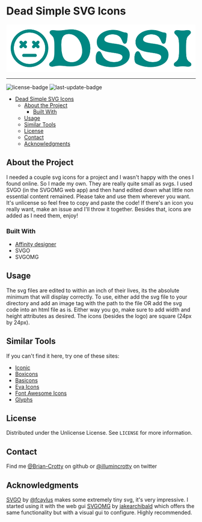 # Dead Simple SVG Icons

<!-- PROJECT LOGO -->
![Dead Simple SVG Icons Logo](./logo.png) <!-- omit in toc -->

----------

<!-- Shields -->
![license-badge](https://img.shields.io/github/license/Brian-Crotty/Dead-Simple-SVG-Icons)
![last-update-badge](https://img.shields.io/github/last-commit/Brian-Crotty/Dead-Simple-SVG-Icons)

- [Dead Simple SVG Icons](#dead-simple-svg-icons)
  - [About the Project](#about-the-project)
    - [Built With](#built-with)
  - [Usage](#usage)
  - [Similar Tools](#similar-tools)
  - [License](#license)
  - [Contact](#contact)
  - [Acknowledgments](#acknowledgments)
  
## About the Project

I needed a couple svg icons for a project and I wasn't happy with the ones I found online. So I made my own. They are really quite small as svgs. I used SVGO (in the SVGOMG web app) and then hand edited down what little non essential content remained. Please take and use them wherever you want. It's unlicense so feel free to copy and paste the code! If there's an icon you really want, make an issue and I'll throw it together. Besides that, icons are added as I need them, enjoy!

### Built With

- [Affinity designer](https://affinity.serif.com/designer/)
- SVGO
- SVGOMG

## Usage

The svg files are edited to within an inch of their lives, its the absolute minimum that will display correctly. To use, either add the svg file to your directory and add an image tag with the path to the file OR add the svg code into an html file as is. Either way you go, make sure to add width and height attributes as desired. The icons (besides the logo) are square (24px by 24px).

## Similar Tools

If you can't find it here, try one of these sites:

- [Iconic](https://iconic.app/)
- [Boxicons](https://boxicons.com/)
- [Basicons](https://basicons.xyz/)
- [Eva Icons](https://akveo.github.io/eva-icons/)
- [Font Awesome Icons](https://faicons.dev/?ref=tiny-helpers)
- [Glyphs](https://glyphs.fyi)

<!-- LICENSE -->
## License

Distributed under the Unlicense License. See `LICENSE` for more information.

## Contact

Find me [@Brian-Crotty](https://github.com/Brian-Crotty) on github or [@illumincrotty](https://twitter.com/illumincrotty) on twitter

## Acknowledgments

[SVGO](https://github.com/svg/svgo) by [@fcaylus](https://github.com/fcaylus) makes some extremely tiny svg, it's very impressive. I started using it with the web gui [SVGOMG](https://jakearchibald.github.io/svgomg/) by [jakearchibald](https://github.com/jakearchibald) which offers the same functionality but with a visual gui to configure. Highly recommended.

<!-- MARKDOWN LINKS & IMAGES -->
[logo-url]:https://github.com/Brian-Crotty/Dead-Simple-SVG-Icons/blob/main/logo.png
[license-url]:https://github.com/Brian-Crotty/Dead-Simple-SVG-Icons/blob/main/LICENSE
[license-shield]:?style=for-the-badge
